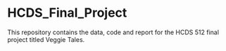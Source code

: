 # HCDS_Final_Project

This repository contains the data, code and report for the HCDS 512 final project titled Veggie Tales. 


